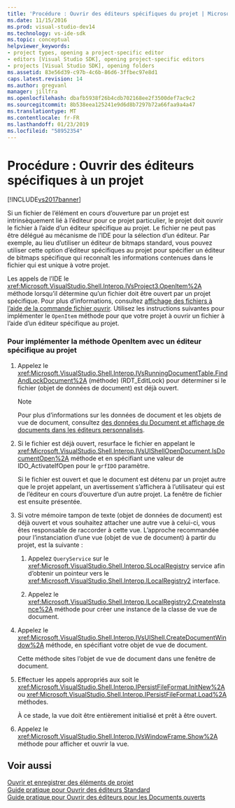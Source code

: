 ```yaml
---
title: 'Procédure : Ouvrir des éditeurs spécifiques du projet | Microsoft Docs'
ms.date: 11/15/2016
ms.prod: visual-studio-dev14
ms.technology: vs-ide-sdk
ms.topic: conceptual
helpviewer_keywords:
- project types, opening a project-specific editor
- editors [Visual Studio SDK], opening project-specific editors
- projects [Visual Studio SDK], opening folders
ms.assetid: 83e56d39-c97b-4c6b-86d6-3ffbec97e8d1
caps.latest.revision: 14
ms.author: gregvanl
manager: jillfra
ms.openlocfilehash: dbafb5938f26b4cdb702168ee2f3500def7ac9c2
ms.sourcegitcommit: 8b538eea125241e9d6d8b7297b72a66faa9a4a47
ms.translationtype: MT
ms.contentlocale: fr-FR
ms.lasthandoff: 01/23/2019
ms.locfileid: "58952354"
---
```

# <a name="how-to-open-project-specific-editors"></a>Procédure : Ouvrir des éditeurs spécifiques à un projet
[!INCLUDE[vs2017banner](../includes/vs2017banner.md)]

Si un fichier de l’élément en cours d’ouverture par un projet est intrinsèquement lié à l’éditeur pour ce projet particulier, le projet doit ouvrir le fichier à l’aide d’un éditeur spécifique au projet. Le fichier ne peut pas être délégué au mécanisme de l’IDE pour la sélection d’un éditeur. Par exemple, au lieu d’utiliser un éditeur de bitmaps standard, vous pouvez utiliser cette option d’éditeur spécifiques au projet pour spécifier un éditeur de bitmaps spécifique qui reconnaît les informations contenues dans le fichier qui est unique à votre projet.  
  
 Les appels de l’IDE le <xref:Microsoft.VisualStudio.Shell.Interop.IVsProject3.OpenItem%2A> méthode lorsqu’il détermine qu’un fichier doit être ouvert par un projet spécifique. Pour plus d’informations, consultez [affichage des fichiers à l’aide de la commande fichier ouvrir](../extensibility/internals/displaying-files-by-using-the-open-file-command.md). Utilisez les instructions suivantes pour implémenter le `OpenItem` méthode pour que votre projet à ouvrir un fichier à l’aide d’un éditeur spécifique au projet.  
  
### <a name="to-implement-the-openitem-method-with-a-project-specific-editor"></a>Pour implémenter la méthode OpenItem avec un éditeur spécifique au projet  
  
1.  Appelez le <xref:Microsoft.VisualStudio.Shell.Interop.IVsRunningDocumentTable.FindAndLockDocument%2A> (méthode) (RDT_EditLock) pour déterminer si le fichier (objet de données de document) est déjà ouvert.  
  
    > [!NOTE]
    >  Pour plus d’informations sur les données de document et les objets de vue de document, consultez [des données du Document et affichage de documents dans les éditeurs personnalisés](../extensibility/document-data-and-document-view-in-custom-editors.md).  
  
2.  Si le fichier est déjà ouvert, resurface le fichier en appelant le <xref:Microsoft.VisualStudio.Shell.Interop.IVsUIShellOpenDocument.IsDocumentOpen%2A> méthode et en spécifiant une valeur de IDO_ActivateIfOpen pour le `grfIDO` paramètre.  
  
     Si le fichier est ouvert et que le document est détenu par un projet autre que le projet appelant, un avertissement s’affichera à l’utilisateur qui est de l’éditeur en cours d’ouverture d’un autre projet. La fenêtre de fichier est ensuite présentée.  
  
3.  Si votre mémoire tampon de texte (objet de données de document) est déjà ouvert et vous souhaitez attacher une autre vue à celui-ci, vous êtes responsable de raccorder à cette vue. L’approche recommandée pour l’instanciation d’une vue (objet de vue de document) à partir du projet, est la suivante :  
  
    1.  Appelez `QueryService` sur le <xref:Microsoft.VisualStudio.Shell.Interop.SLocalRegistry> service afin d’obtenir un pointeur vers le <xref:Microsoft.VisualStudio.Shell.Interop.ILocalRegistry2> interface.  
  
    2.  Appelez le <xref:Microsoft.VisualStudio.Shell.Interop.ILocalRegistry2.CreateInstance%2A> méthode pour créer une instance de la classe de vue de document.  
  
4.  Appelez le <xref:Microsoft.VisualStudio.Shell.Interop.IVsUIShell.CreateDocumentWindow%2A> méthode, en spécifiant votre objet de vue de document.  
  
     Cette méthode sites l’objet de vue de document dans une fenêtre de document.  
  
5.  Effectuer les appels appropriés aux soit le <xref:Microsoft.VisualStudio.Shell.Interop.IPersistFileFormat.InitNew%2A> ou <xref:Microsoft.VisualStudio.Shell.Interop.IPersistFileFormat.Load%2A> méthodes.  
  
     À ce stade, la vue doit être entièrement initialisé et prêt à être ouvert.  
  
6.  Appelez le <xref:Microsoft.VisualStudio.Shell.Interop.IVsWindowFrame.Show%2A> méthode pour afficher et ouvrir la vue.  
  
## <a name="see-also"></a>Voir aussi  
 [Ouvrir et enregistrer des éléments de projet](../extensibility/internals/opening-and-saving-project-items.md)   
 [Guide pratique pour Ouvrir des éditeurs Standard](../extensibility/how-to-open-standard-editors.md)   
 [Guide pratique pour Ouvrir des éditeurs pour les Documents ouverts](../extensibility/how-to-open-editors-for-open-documents.md)
